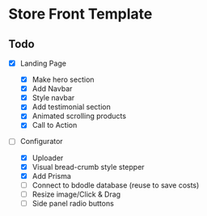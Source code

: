 # Store Front Template

## Todo

-   [x] Landing Page

    -   [x] Make hero section
    -   [x] Add Navbar
    -   [x] Style navbar
    -   [x] Add testimonial section
    -   [x] Animated scrolling products
    -   [x] Call to Action

-   [ ] Configurator

    -   [x] Uploader
    -   [x] Visual bread-crumb style stepper
    -   [x] Add Prisma
    -   [ ] Connect to bdodle database (reuse to save costs)
    -   [ ] Resize image/Click & Drag
    -   [ ] Side panel radio buttons
